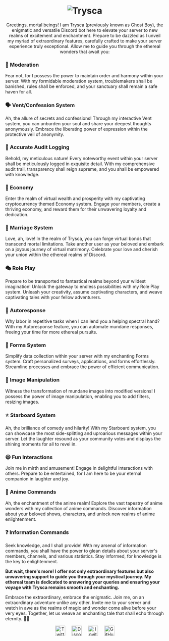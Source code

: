 <h1 align="center">
  <img alt="Trysca" title="Hi" src="http://readme-typing-svg.herokuapp.com?color=%14916702&size=45&lines=Trysca&center=true">
</h1>
<p align="center">
  Greetings, mortal beings! I am Trysca (previously known as Ghost Boy), the enigmatic and versatile Discord bot here to elevate your server to new realms of excitement and enchantment. Prepare to be dazzled as I unveil my myriad of extraordinary features, carefully crafted to make your server experience truly exceptional. Allow me to guide you through the ethereal wonders that await you:
</p>
<h3>
  👻 Moderation
</h3>
<p>
  Fear not, for I possess the power to maintain order and harmony within your server. With my formidable moderation system, troublemakers shall be banished, rules shall be enforced, and your sanctuary shall remain a safe haven for all.
</p>
<h3>
  🗣️ Vent/Confession System
</h3>
<p>
  Ah, the allure of secrets and confessions! Through my interactive Vent system, you can unburden your soul and share your deepest thoughts anonymously. Embrace the liberating power of expression within the protective veil of anonymity.
</p>
<h3>
  📜 Accurate Audit Logging
</h3>
<p>
  Behold, my meticulous nature! Every noteworthy event within your server shall be meticulously logged in exquisite detail. With my comprehensive audit trail, transparency shall reign supreme, and you shall be empowered with knowledge.
</p>
<h3>
  💼 Economy
</h3>
<p>
  Enter the realm of virtual wealth and prosperity with my captivating cryptocurrency themed Economy system. Engage your members, create a thriving economy, and reward them for their unwavering loyalty and dedication.
</p>
<h3>
  💑 Marriage System
</h3>
<p>
  Love, ah, love! In the realm of Trysca, you can forge virtual bonds that transcend mortal limitations. Take another user as your beloved and embark on a joyous journey of virtual matrimony. Celebrate your love and cherish your union within the ethereal realms of Discord.
</p>
<h3>
  🎭 Role Play
</h3>
<p>
  Prepare to be transported to fantastical realms beyond your wildest imagination! Unlock the gateway to endless possibilities with my Role Play system. Unleash your creativity, assume captivating characters, and weave captivating tales with your fellow adventurers.
</p>
<h3>
  🤖 Autoresponse
</h3>
<p>
  Why labor in repetitive tasks when I can lend you a helping spectral hand? With my Autoresponse feature, you can automate mundane responses, freeing your time for more ethereal pursuits.
</p>
<h3>
  📝 Forms System
</h3>
<p>
  Simplify data collection within your server with my enchanting Forms system. Craft personalized surveys, applications, and forms effortlessly. Streamline processes and embrace the power of efficient communication.
</p>
<h3>
  🎨 Image Manipulation
</h3>
<p>
  Witness the transformation of mundane images into modified versions! I possess the power of image manipulation, enabling you to add filters, resizing images.
</p>
<h3>
  ⭐ Starboard System
</h3>
<p>
  Ah, the brilliance of comedy and hilarity! With my Starboard system, you can showcase the most side-splitting and uproarious messages within your server. Let the laughter resound as your community votes and displays the shining moments for all to revel in.
</p>
<h3>
  😄 Fun Interactions
</h3>
<p>
  Join me in mirth and amusement! Engage in delightful interactions with others. Prepare to be entertained, for I am here to be your eternal companion in laughter and joy.
</p>
<h3>
  🌸 Anime Commands
</h3>
<p>
  Ah, the enchantment of the anime realm! Explore the vast tapestry of anime wonders with my collection of anime commands. Discover information about your beloved shows, characters, and unlock new realms of anime enlightenment.
</p>
<h3>
  ❓ Information Commands
</h3>
<p>
  Seek knowledge, and I shall provide! With my arsenal of information commands, you shall have the power to glean details about your server's members, channels, and various statistics. Stay informed, for knowledge is the key to enlightenment.
</p>

   **But wait, there's more! I offer not only extraordinary features but also unwavering support to guide you through your mystical journey. My ethereal team is dedicated to answering your queries and ensuring your voyage with Trysca remains smooth and enchanting.**
<p>
  Embrace the extraordinary, embrace the enigmatic. Join me, on an extraordinary adventure unlike any other. Invite me to your server and watch in awe as the realms of magic and wonder come alive before your very eyes. Together, let us weave an enchanting tale that shall echo through eternity. 👻✨
</p>
<p align="center">
  <a href="https://twitter.com/tryscabot" target="_blank"><img alt="Twitter" title="Twitter" height="32" width="32" src="https://svgshare.com/i/sp1.svg"></a>&nbsp;&nbsp;&nbsp;&nbsp;
  <a href="https://discord.gg/KgyT9VKM86" target="_blank"><img alt="Discord" title="Discord" height="32" width="32" src="https://svgshare.com/i/soe.svg"></a>&nbsp;&nbsp;&nbsp;&nbsp;
  <a href="https://discord.com/application-directory/859647964230582284" target="_blank"><img alt="Invite" title="Invite" height="32" width="32" src="https://i.imgur.com/ZISuhco.png"></a>&nbsp;&nbsp;&nbsp;&nbsp;
  <a href="https://github.com/trysca" target="_blank"><img alt="GitHub" title="GitHub" height="32" width="32" src="https://svgshare.com/i/t80.svg"></a>
</p>
